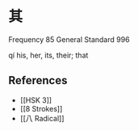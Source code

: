 # 其
Frequency 85
General Standard 996

qí
his, her, its, their; that

## References
- [[HSK 3]]
- [[8 Strokes]]
- [[八 Radical]]